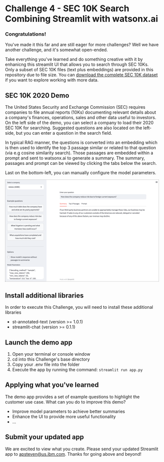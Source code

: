 # Challenge 4 - SEC 10K Search Combining Streamlit with watsonx.ai

### Congratulations!
You've made it this far and are still eager for more challenges?  Well we have another challenge, and it's somewhat open-ended.

Take everything you've learned and do something creative with it by enhanicng this streamlit UI that allows you to search through SEC 10Ks.  Only a subset of SEC 10K files (text plus embeddings) are provided in this repository due to file size. You can [download the complete SEC 10K dataset](https://ibm.box.com/s/r0b6why8fkpv3wcjsj27zhfog5eo7e6e) if you want to explore working with more data.

## SEC 10K 2020 Demo
The United States Security and Exchange Commission (SEC) requires companies to file annual reports (10Ks) documenting relevant details about a company's finances, operations, sales and other data useful to investors.  On the left side of the demo, you can select a company to load their 2020 SEC 10K for searching.  Suggested questions are also located on the left-side, but you can enter a question in the search field.  

In typical RAG manner, the questions is converted into an embedding which is then used to identify the top 3 passage similar or related to that question (via e.g cosine similarity search).  Those passages are embedded within a prompt and sent to watsonx.ai to generate a summary.  The summary, passages and prompt can be viewed by clicking the tabs below the search.  

Last on the bottom-left, you can manually configure the model parameters.

<kbd><p align="center">
  <img src="images/sec-10k-demo.png" width="600"/>
</p></kbd>

## Install additional libraries
In order to execute this Challenge, you will need to install these additional libraries
- st-annotated-text (version >= 1.0.1)
- streamlit-chat (version >= 0.1.1)

## Launch the demo app
1. Open your terminal or console window
2. cd into this Challenge's base directory
3. Copy your .env file into the folder
4. Execute the app by running the command: `streamlit run app.py`

## Applying what you've learned
The demo app provides a set of example questions to highlight the customer use case.  What can you do to improve this demo?
- Improve model parameters to achieve better summaries
- Enhance the UI to provide more useful functionality
- ...

## Submit your updated app
We are excited to view what you create.  Please send your updated Streamlit app to apsteven@us.ibm.com.  Thanks for going above and beyond!
